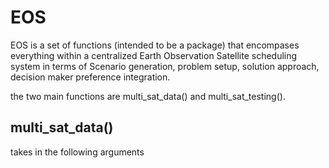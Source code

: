 # EOS
EOS is a set of functions (intended to be a package) that encompases everything within a centralized Earth Observation Satellite scheduling system in terms of Scenario generation, problem setup, solution approach, decision maker preference integration.

the two main functions are multi_sat_data() and multi_sat_testing(). 

## multi_sat_data() 
takes in the following arguments
